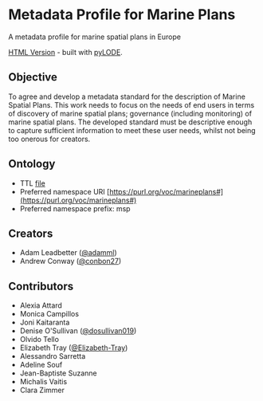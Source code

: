 # Metadata Profile for Marine Plans
 
 A metadata profile for marine spatial plans in Europe

[HTML Version](https://irishmarineinstitute.github.io/metadata-profile-for-marine-plans/index.html) - built with [pyLODE](https://github.com/RDFLib/pyLODE).

## Objective

To agree and develop a metadata standard for the description of Marine Spatial Plans. This work needs to focus on the needs of end users in terms of discovery of marine spatial plans; governance (including monitoring) of marine spatial plans. The developed standard must be descriptive enough to capture sufficient information to meet these user needs, whilst not being too onerous for creators.

## Ontology

- TTL [file](marineplan.ttl)
- Preferred namespace URI [https://purl.org/voc/marineplans#](https://purl.org/voc/marineplans#)
- Preferred namespace prefix: msp

## Creators

- Adam Leadbetter ([@adamml](https://github.com/adamml))
- Andrew Conway ([@conbon27](https://github.com/conbon27))

## Contributors

- Alexia Attard
- Monica Campillos
- Joni Kaitaranta
- Denise O'Sullivan ([@dosullivan019](https://github.com/dosullivan019))
- Olvido Tello
- Elizabeth Tray ([@Elizabeth-Tray](https://github.com/Elizabeth-Tray))
- Alessandro Sarretta
- Adeline Souf
- Jean-Baptiste Suzanne
- Michalis Vaitis
- Clara Zimmer
